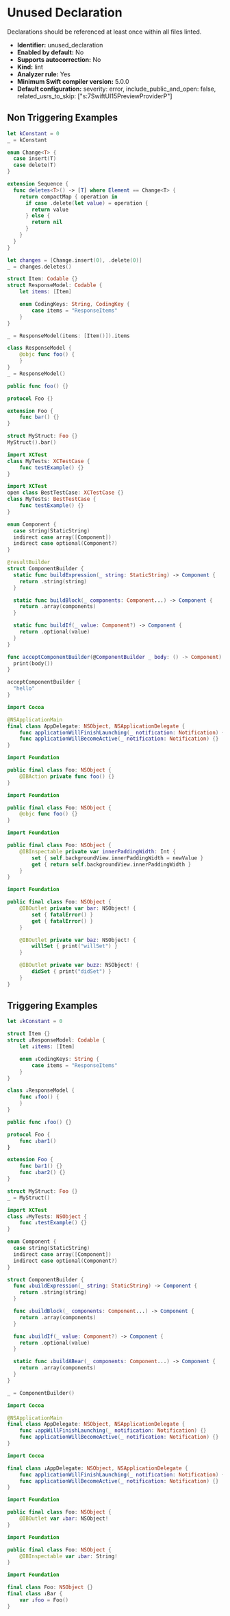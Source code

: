 # Unused Declaration

Declarations should be referenced at least once within all files linted.

* **Identifier:** unused_declaration
* **Enabled by default:** No
* **Supports autocorrection:** No
* **Kind:** lint
* **Analyzer rule:** Yes
* **Minimum Swift compiler version:** 5.0.0
* **Default configuration:** severity: error, include_public_and_open: false, related_usrs_to_skip: ["s:7SwiftUI15PreviewProviderP"]

## Non Triggering Examples

```swift
let kConstant = 0
_ = kConstant
```

```swift
enum Change<T> {
  case insert(T)
  case delete(T)
}

extension Sequence {
  func deletes<T>() -> [T] where Element == Change<T> {
    return compactMap { operation in
      if case .delete(let value) = operation {
        return value
      } else {
        return nil
      }
    }
  }
}

let changes = [Change.insert(0), .delete(0)]
_ = changes.deletes()
```

```swift
struct Item: Codable {}
struct ResponseModel: Codable {
    let items: [Item]

    enum CodingKeys: String, CodingKey {
        case items = "ResponseItems"
    }
}

_ = ResponseModel(items: [Item()]).items
```

```swift
class ResponseModel {
    @objc func foo() {
    }
}
_ = ResponseModel()
```

```swift
public func foo() {}
```

```swift
protocol Foo {}

extension Foo {
    func bar() {}
}

struct MyStruct: Foo {}
MyStruct().bar()
```

```swift
import XCTest
class MyTests: XCTestCase {
    func testExample() {}
}
```

```swift
import XCTest
open class BestTestCase: XCTestCase {}
class MyTests: BestTestCase {
    func testExample() {}
}
```

```swift
enum Component {
  case string(StaticString)
  indirect case array([Component])
  indirect case optional(Component?)
}

@resultBuilder
struct ComponentBuilder {
  static func buildExpression(_ string: StaticString) -> Component {
    return .string(string)
  }

  static func buildBlock(_ components: Component...) -> Component {
    return .array(components)
  }

  static func buildIf(_ value: Component?) -> Component {
    return .optional(value)
  }
}

func acceptComponentBuilder(@ComponentBuilder _ body: () -> Component) {
  print(body())
}

acceptComponentBuilder {
  "hello"
}
```

```swift
import Cocoa

@NSApplicationMain
final class AppDelegate: NSObject, NSApplicationDelegate {
    func applicationWillFinishLaunching(_ notification: Notification) {}
    func applicationWillBecomeActive(_ notification: Notification) {}
}
```

```swift
import Foundation

public final class Foo: NSObject {
    @IBAction private func foo() {}
}
```

```swift
import Foundation

public final class Foo: NSObject {
    @objc func foo() {}
}
```

```swift
import Foundation

public final class Foo: NSObject {
    @IBInspectable private var innerPaddingWidth: Int {
        set { self.backgroundView.innerPaddingWidth = newValue }
        get { return self.backgroundView.innerPaddingWidth }
    }
}
```

```swift
import Foundation

public final class Foo: NSObject {
    @IBOutlet private var bar: NSObject! {
        set { fatalError() }
        get { fatalError() }
    }

    @IBOutlet private var baz: NSObject! {
        willSet { print("willSet") }
    }

    @IBOutlet private var buzz: NSObject! {
        didSet { print("didSet") }
    }
}
```

## Triggering Examples

```swift
let ↓kConstant = 0
```

```swift
struct Item {}
struct ↓ResponseModel: Codable {
    let ↓items: [Item]

    enum ↓CodingKeys: String {
        case items = "ResponseItems"
    }
}
```

```swift
class ↓ResponseModel {
    func ↓foo() {
    }
}
```

```swift
public func ↓foo() {}
```

```swift
protocol Foo {
    func ↓bar1()
}

extension Foo {
    func bar1() {}
    func ↓bar2() {}
}

struct MyStruct: Foo {}
_ = MyStruct()
```

```swift
import XCTest
class ↓MyTests: NSObject {
    func ↓testExample() {}
}
```

```swift
enum Component {
  case string(StaticString)
  indirect case array([Component])
  indirect case optional(Component?)
}

struct ComponentBuilder {
  func ↓buildExpression(_ string: StaticString) -> Component {
    return .string(string)
  }

  func ↓buildBlock(_ components: Component...) -> Component {
    return .array(components)
  }

  func ↓buildIf(_ value: Component?) -> Component {
    return .optional(value)
  }

  static func ↓buildABear(_ components: Component...) -> Component {
    return .array(components)
  }
}

_ = ComponentBuilder()
```

```swift
import Cocoa

@NSApplicationMain
final class AppDelegate: NSObject, NSApplicationDelegate {
    func ↓appWillFinishLaunching(_ notification: Notification) {}
    func applicationWillBecomeActive(_ notification: Notification) {}
}
```

```swift
import Cocoa

final class ↓AppDelegate: NSObject, NSApplicationDelegate {
    func applicationWillFinishLaunching(_ notification: Notification) {}
    func applicationWillBecomeActive(_ notification: Notification) {}
}
```

```swift
import Foundation

public final class Foo: NSObject {
    @IBOutlet var ↓bar: NSObject!
}
```

```swift
import Foundation

public final class Foo: NSObject {
    @IBInspectable var ↓bar: String!
}
```

```swift
import Foundation

final class Foo: NSObject {}
final class ↓Bar {
    var ↓foo = Foo()
}
```